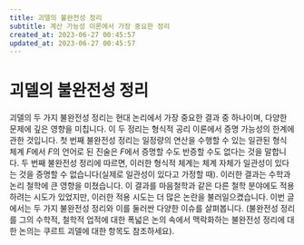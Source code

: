 ```yaml
---
title: 괴델의 불완전성 정리
subtitle: 계산 가능성 이론에서 가장 중요한 정리
created_at: 2023-06-27 00:45:57
updated_at: 2023-06-27 00:45:57
---
```

# 괴델의 불완전성 정리

괴델의 두 가지 불완전성 정리는 현대 논리에서 가장 중요한 결과 중 하나이며, 다양한 문제에 깊은 영향을 미칩니다. 이 두 정리는 형식적 공리 이론에서 증명 가능성의 한계에 관한 것입니다. 첫 번째 불완전성 정리는 일정량의 연산을 수행할 수 있는 일관된 형식 체계 $F$에서 $F$의 언어로 된 진술은 $F$에서 증명할 수도 반증할 수도 없다는 것을 말합니다. 두 번째 불완전성 정리에 따르면, 이러한 형식적 체계는 체계 자체가 일관성이 있다는 것을 증명할 수 없습니다(실제로 일관성이 있다고 가정할 때). 이러한 결과는 수학과 논리 철학에 큰 영향을 미쳤습니다. 이 결과를 마음철학과 같은 다른 철학 분야에도 적용하려는 시도가 있었지만, 이러한 적용 시도는 더 많은 논란을 불러일으켰습니다. 이번 글에서는 두 가지 불완전성 정리와 이를 둘러싼 다양한 이슈를 살펴봅니다. (불완전성 정리를 그의 수학적, 철학적 업적에 대한 폭넓은 논의 속에서 맥락화하는 불완전성 정리에 대한 논의는 쿠르트 괴델에 대한 항목도 참조하세요).

